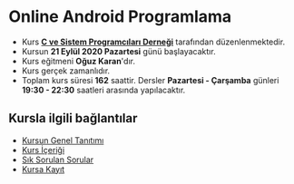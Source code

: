 # Online Android Programlama

+ Kurs [__C ve Sistem Programcıları Derneği__](http://www.csystem.org/) tarafından düzenlenmektedir.
+ Kursun __21 Eylül 2020 Pazartesi__ günü başlayacaktır.
+ Kurs eğitmeni __Oğuz Karan__'dır.
+ Kurs gerçek zamanlıdır.
+ Toplam kurs süresi __162__ saattir. Dersler __Pazartesi - Çarşamba__ günleri __19:30 - 22:30__ saatleri arasında yapılacaktır.

## Kursla ilgili bağlantılar
+ [Kursun Genel Tanıtımı]()
+ [Kurs İçeriği]()
+ [Sık Sorulan Sorular]()
+ [Kursa Kayıt]()

